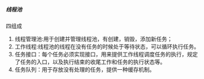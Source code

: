 #####  线程池

四组成

1. 线程管理池:用于创建并管理线程池，有创建，销毁，添加新任务；
2. 工作线程:线程池的线程在没有任务的时候处于等待状态，可以循环执行任务。
3. 任务接口：每个任务必须实现接口，用来提供工作线程调度任务的执行，规定了任务的入口，以及执行结束的收尾工作和任务的执行状态等。
4. 任务队列：用于存放没有处理的任务，提供一种缓存机制。